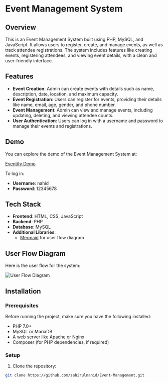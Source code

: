 # Event Management System

## Overview

This is an Event Management System built using PHP, MySQL, and JavaScript. It allows users to register, create, and manage events, as well as track attendee registrations. The system includes features like creating events, registering attendees, and viewing event details, with a clean and user-friendly interface.

## Features

- **Event Creation**: Admin can create events with details such as name, description, date, location, and maximum capacity.
- **Event Registration**: Users can register for events, providing their details like name, email, age, gender, and phone number.
- **Event Management**: Admin can view and manage events, including updating, deleting, and viewing attendee counts.
- **User Authentication**: Users can log in with a username and password to manage their events and registrations.

## Demo

You can explore the demo of the Event Management System at:

[Eventify Demo](https://eventify.amartable.com/)

To log in:
- **Username**: nahid
- **Password**: 12345678

## Tech Stack

- **Frontend**: HTML, CSS, JavaScript
- **Backend**: PHP
- **Database**: MySQL
- **Additional Libraries**: 
    - [Mermaid](https://www.mermaid-js.org/) for user flow diagram

## User Flow Diagram

Here is the user flow for the system:

![User Flow Diagram](https://www.mermaidchart.com/raw/f19292fc-8e5f-4bbc-87d9-986f7e08c625?theme=light&version=v0.1&format=svg)

## Installation

### Prerequisites

Before running the project, make sure you have the following installed:

- PHP 7.0+ 
- MySQL or MariaDB
- A web server like Apache or Nginx
- Composer (for PHP dependencies, if required)

### Setup

1. Clone the repository:

```bash
git clone https://github.com/zahirulnahid/Event-Management.git
